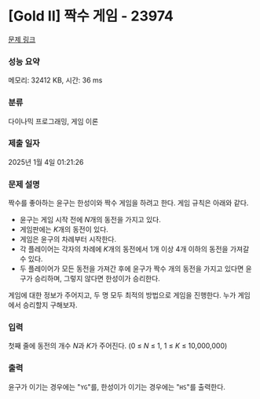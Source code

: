 # [Gold II] 짝수 게임 - 23974 

[문제 링크](https://www.acmicpc.net/problem/23974) 

### 성능 요약

메모리: 32412 KB, 시간: 36 ms

### 분류

다이나믹 프로그래밍, 게임 이론

### 제출 일자

2025년 1월 4일 01:21:26

### 문제 설명

<p>짝수를 좋아하는 윤구는 한성이와 짝수 게임을 하려고 한다. 게임 규칙은 아래와 같다.</p>

<ul>
	<li>윤구는 게임 시작 전에 <i>N</i>개의 동전을 가지고 있다.</li>
	<li>게임판에는 <em>K</em>개의 동전이 있다.</li>
	<li>게임은 윤구의 차례부터 시작한다.</li>
	<li>각 플레이어는 각자의 차례에 <em>K</em>개의 동전에서 1개 이상 4개 이하의 동전을 가져갈 수 있다.</li>
	<li>두 플레이어가 모든 동전을 가져간 후에 윤구가 짝수 개의 동전을 가지고 있다면 윤구가 승리하며, 그렇지 않다면 한성이가 승리한다.</li>
</ul>

<p>게임에 대한 정보가 주어지고, 두 명 모두 최적의 방법으로 게임을 진행한다. 누가 게임에서 승리할지 구해보자.</p>

### 입력 

 <p>첫째 줄에 동전의 개수 <em>N</em>과 <em>K</em>가 주어진다. (0 ≤ <em>N</em> ≤ 1, 1 ≤ <em>K </em>≤ 10,000,000)</p>

### 출력 

 <p>윤구가 이기는 경우에는 "<code>YG</code>"를, 한성이가 이기는 경우에는 "<code>HS</code>"를 출력한다.</p>

